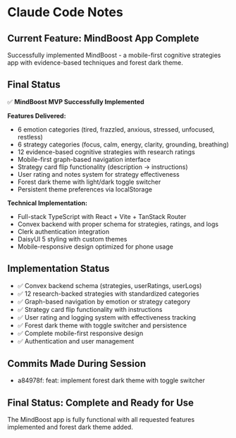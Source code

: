 # Claude Code Notes

## Current Feature: MindBoost App Complete

Successfully implemented MindBoost - a mobile-first cognitive strategies app with evidence-based techniques and forest dark theme.

## Final Status
✅ **MindBoost MVP Successfully Implemented**

**Features Delivered:**
- 6 emotion categories (tired, frazzled, anxious, stressed, unfocused, restless)
- 6 strategy categories (focus, calm, energy, clarity, grounding, breathing)
- 12 evidence-based cognitive strategies with research ratings
- Mobile-first graph-based navigation interface
- Strategy card flip functionality (description → instructions)
- User rating and notes system for strategy effectiveness
- Forest dark theme with light/dark toggle switcher
- Persistent theme preferences via localStorage

**Technical Implementation:**
- Full-stack TypeScript with React + Vite + TanStack Router
- Convex backend with proper schema for strategies, ratings, and logs
- Clerk authentication integration
- DaisyUI 5 styling with custom themes
- Mobile-responsive design optimized for phone usage

## Implementation Status
- ✅ Convex backend schema (strategies, userRatings, userLogs)
- ✅ 12 research-backed strategies with standardized categories
- ✅ Graph-based navigation by emotion or strategy category
- ✅ Strategy card flip functionality with instructions
- ✅ User rating and logging system with effectiveness tracking
- ✅ Forest dark theme with toggle switcher and persistence
- ✅ Complete mobile-first responsive design
- ✅ Authentication and user management

## Commits Made During Session
- a84978f: feat: implement forest dark theme with toggle switcher

## Final Status: Complete and Ready for Use
The MindBoost app is fully functional with all requested features implemented and forest dark theme added.